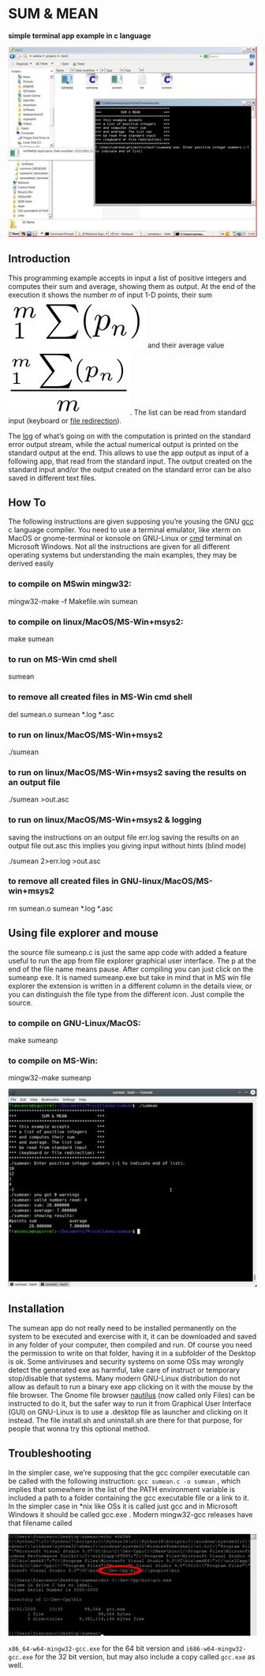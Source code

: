 ---
---

SUM & MEAN
==========

**simple terminal app example in c language**

![sum & mean execution](./sumean.png)

Introduction
------------

This programming example accepts in input a list of positive integers
and computes their sum and average, showing them as output. At the end
of the execution it shows the number $m$ of input 1-D points, their sum
![sum formula](./sum.png) and their average value ![mean formula](./mean.png). 
The list can be read from standard input (keyboard or [file
redirection](https://en.wikipedia.org/wiki/Standard_streams)).

The [log](https://en.wikipedia.org/wiki/Logging_(software)) of what’s
going on with the computation is printed on the standard error output
stream, while the actual numerical output is printed on the standard
output at the end. This allows to use the app output as input of a
following app, that read from the standard input. The output created on
the standard input and/or the output created on the standard error can
be also saved in different text files.

How To
------

The following instructions are given supposing you’re yousing the GNU
[gcc](https://gcc.gnu.org/) c language compiler. You need to use a
terminal emulator, like xterm on MacOS or gnome-terminal or konsole on
GNU-Linux or
[cmd](https://www.howtogeek.com/235101/10-ways-to-open-the-command-prompt-in-windows-10/)
terminal on Microsoft Windows. Not all the instructions are given for
all different operating systems but understanding the main examples,
they may be derived easily

### to compile on MSwin mingw32:

mingw32-make -f Makefile.win sumean

### to compile on linux/MacOS/MS-Win+msys2:

make sumean

### to run on MS-Win cmd shell

sumean

### to remove all created files in MS-Win cmd shell

del sumean.o sumean \*.log \*.asc

### to run on linux/MacOS/MS-Win+msys2

./sumean

### to run on linux/MacOS/MS-Win+msys2 saving the results on an output file

./sumean &gt;out.asc

### to run on linux/MacOS/MS-Win+msys2 & logging

saving the instructions on an output file err.log saving the results on
an output file out.asc this implies you giving input without hints
(blind mode)

./sumean 2&gt;err.log &gt;out.asc

### to remove all created files in GNU-linux/MacOS/MS-win+msys2

rm sumean.o sumean \*.log \*.asc

Using file explorer and mouse
-----------------------------

the source file sumeanp.c is just the same app code with added a feature
useful to run the app from file explorer graphical user interface. The p
at the end of the file name means pause. After compiling you can just
click on the sumeanp exe. It is named sumeanp.exe but take in mind that
in MS win file explorer the extension is written in a different column
in the details view, or you can distinguish the file type from the
different icon. Just compile the source.

### to compile on GNU-Linux/MacOS:

make sumeanp

### to compile on MS-Win:

mingw32-make sumeanp

![sum & mean results](./smrun.png)

Installation
------------

The sumean app do not really need to be installed permanently on the
system to be executed and exercise with it, it can be downloaded and
saved in any folder of your computer, then compiled and run. Of course
you need the permission to write on that folder, having it in a
subfolder of the Desktop is ok. Some antiviruses and security systems on
some OSs may wrongly detect the generated exe as harmful, take care of
instruct or temporary stop/disable that systems. Many modern GNU-Linux
distribution do not allow as default to run a binary exe app clicking on
it with the mouse by the file browser. The Gnome file browser
[nautilus](https://wiki.gnome.org/Apps/Files) (now called only Files)
can be instructed to do it, but the safer way to run it from Graphical
User Interface (GUI) on GNU-Linux is to use a .desktop file as launcher
and clicking on it instead. The file install.sh and uninstall.sh are
there for that purpose, for people that wonna try this optional method.

Troubleshooting
---------------

In the simpler case, we’re supposing that the gcc compiler executable
can be called with the following instruction: `gcc sumean.c -o sumean` ,
which implies that somewhere in the list of the PATH environment
variable is included a path to a folder containing the gcc executable
file or a link to it. In the simpler case in \*nix like OSs it is called
just gcc and in Microsoft Windows it should be called gcc.exe . Modern
mingw32-gcc releases have that filename called

![path to gcc on MS-win OS](./whereisgcconwin.png)

`x86_64-w64-mingw32-gcc.exe` for the 64 bit version and
`i686-w64-mingw32-gcc.exe` for the 32 bit version, but may also include
a copy called `gcc.exe` as well.
